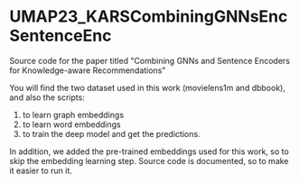 # UMAP23_KARSCombiningGNNsEncSentenceEnc
Source code for the paper titled "Combining GNNs and Sentence Encoders for Knowledge-aware Recommendations"

You will find the two dataset used in this work (movielens1m and dbbook), and also the scripts:
1. to learn graph embeddings
2. to learn word embeddings
3. to train the deep model and get the predictions.

In addition, we added the pre-trained embeddings used for this work, so to skip the embedding learning step.
Source code is documented, so to make it easier to run it.

